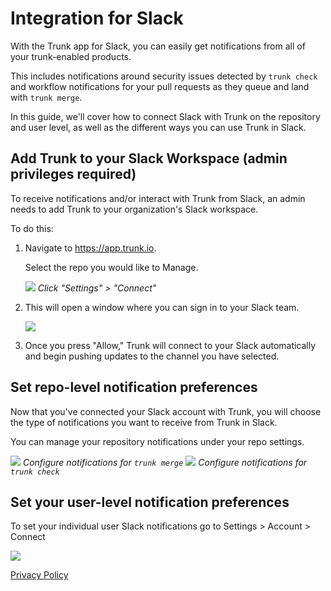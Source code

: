 # Integration for Slack

With the Trunk app for Slack, you can easily get notifications from all of your trunk-enabled products.

This includes notifications around security issues detected by `trunk check` and workflow notifications for your pull requests as they queue and land with `trunk merge`.

In this guide, we'll cover how to connect Slack with Trunk on the repository and user level, as well as the different ways you can use Trunk in Slack.

## Add Trunk to your Slack Workspace (admin privileges required)

To receive notifications and/or interact with Trunk from Slack, an admin needs to add Trunk to your organization's Slack workspace.

To do this:

1. Navigate to <https://app.trunk.io>.

   Select the repo you would like to Manage.

   ![ ](https://files.readme.io/14d4355-image.png)
   *Click "Settings" > "Connect"*

2. This will open a window where you can sign in to your Slack team.

   ![ ](https://682515401-files.gitbook.io/~/files/v0/b/gitbook-x-prod.appspot.com/o/spaces%2F61Ep9MrYBkJa0Yq3zS1s%2Fuploads%2Fgit-blob-707bb1be7467af36b946d612cc9a006ef6c9fe92%2FPermissinoPage.png?alt=media)

3. Once you press "Allow," Trunk will connect to your Slack automatically and begin pushing updates to the channel you have selected.

## Set repo-level notification preferences

Now that you've connected your Slack account with Trunk, you will choose the type of notifications you want to receive from Trunk in Slack.

You can manage your repository notifications under your repo settings.

![ ](https://682515401-files.gitbook.io/~/files/v0/b/gitbook-x-prod.appspot.com/o/spaces%2F61Ep9MrYBkJa0Yq3zS1s%2Fuploads%2Fgit-blob-4854ce3bdfd1333322d1d7f02e08e6b0fd0a2bd7%2FMergeOptions.png?alt=media)
*Configure notifications for `trunk merge`*
![ ](https://682515401-files.gitbook.io/~/files/v0/b/gitbook-x-prod.appspot.com/o/spaces%2F61Ep9MrYBkJa0Yq3zS1s%2Fuploads%2Fgit-blob-a8303b41607a3dbc4e728fe99163800a2b87800e%2FCheckOptions.png?alt=media)
*Configure notifications for `trunk check`*

## Set your user-level notification preferences

To set your individual user Slack notifications go to Settings > Account > Connect

![ ](https://files.readme.io/3491658-SCR-20230605-efb-2.png)

[Privacy Policy](https://trunk.io/privacy)
